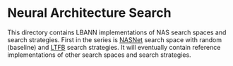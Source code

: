 # Neural Architecture Search

This directory contains LBANN implementations of NAS search spaces and search strategies. 
First in the series is [NASNet](https://arxiv.org/abs/1707.07012)  search space with random (baseline) and [LTFB](https://lbann.readthedocs.io/en/latest/execution_algorithms/ltfb.html) search strategies.
It will eventually contain reference implementations of other search spaces and search strategies.

